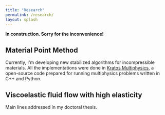 ```yaml
---
title: "Research"
permalink: /research/
layout: splash
---
```


**In construction. Sorry for the inconvenience!**


## Material Point Method

Currently, I'm developing new stabilized algorithms for incompressible materials. All the implementations were done in [Kratos Multiphysics](https://github.com/KratosMultiphysics), a open-source code prepared for running multiphysics problems written in C++ and Python.

## Viscoelastic fluid flow with high elasticity

Main lines addressed in my doctoral thesis.
